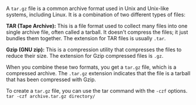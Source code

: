 A ```tar.gz``` file is a common archive format used in Unix and Unix-like systems, including Linux. It is a combination of two different types of files:

**TAR (Tape Archive):** This is a file format used to collect many files into one single archive file, often called a tarball. It doesn't compress the files; it just bundles them together. The extension for TAR files is usually ```.tar```.

**Gzip (GNU zip):** This is a compression utility that compresses the files to reduce their size. The extension for Gzip compressed files is ```.gz```.

When you combine these two formats, you get a ```tar.gz``` file, which is a compressed archive. The ```.tar.gz``` extension indicates that the file is a tarball that has been compressed with Gzip.

To create a ```tar.gz``` file, you can use the tar command with the ```-czf``` options.
<br>
```tar -czf archive.tar.gz directory/```
